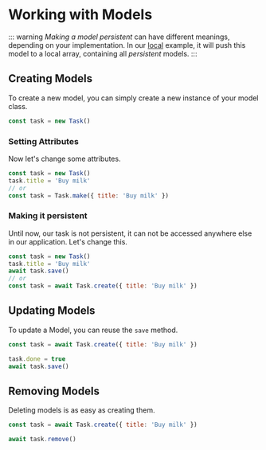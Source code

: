 # Working with Models

::: warning
*Making a model persistent* can have different meanings, depending on your implementation. In our [local](/getting-started/installation.md#local-models) example, it will push this model to a local array, containing all *persistent* models.
:::

## Creating Models
To create a new model, you can simply create a new instance of your model class.
```js
const task = new Task()
```

### Setting Attributes
Now let's change some attributes.
```js
const task = new Task()
task.title = 'Buy milk'
// or
const task = Task.make({ title: 'Buy milk' })
```

### Making it persistent
Until now, our task is not persistent, it can not be accessed anywhere else in our application. Let's change this.
```js
const task = new Task()
task.title = 'Buy milk'
await task.save()
// or
const task = await Task.create({ title: 'Buy milk' })
```

## Updating Models
To update a Model, you can reuse the `save` method.

```js
const task = await Task.create({ title: 'Buy milk' })

task.done = true
await task.save()
```

## Removing Models
Deleting models is as easy as creating them.

```js
const task = await Task.create({ title: 'Buy milk' })

await task.remove()
```